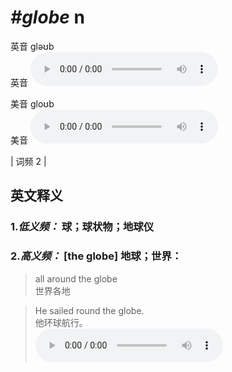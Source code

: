 # ***\#globe*** n
英音 ɡləʊb  
英音
<audio src="./media/globe-B.aac" controls="controls"></audio>

美音 ɡloʊb  
美音
<audio src="./media/globe.aac" controls="controls"></audio>



| 词频 2 |  

英文释义
---
### 1.*低义频：* **球；球状物；地球仪**  

### 2.*高义频：* **[the globe] 地球；世界：**  

 > all around the globe  
 > 世界各地    

 > He sailed round the globe.  
 > 他环球航行。    
<audio src="./media/globe-1.aac" controls="controls"></audio>


